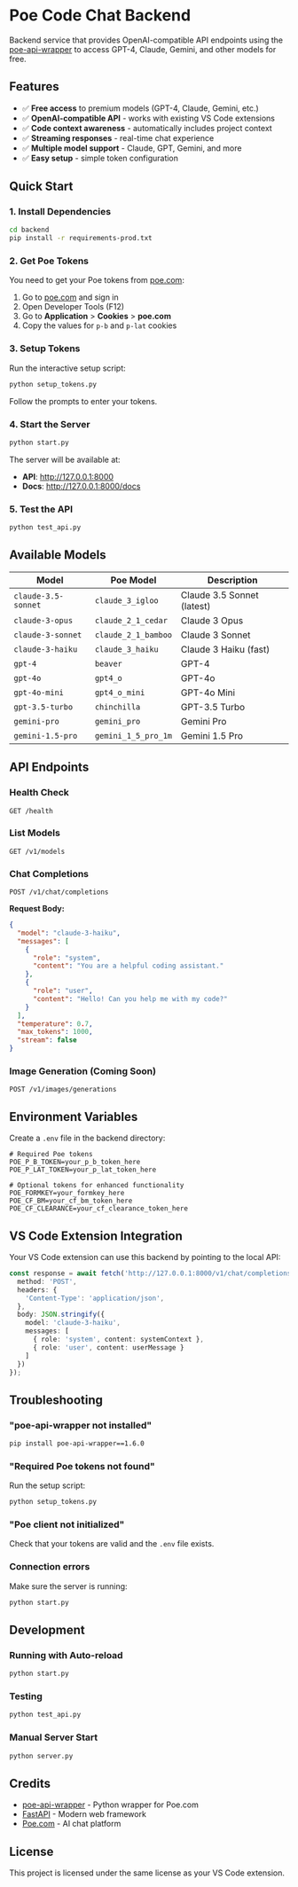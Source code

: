 # Poe Code Chat Backend

Backend service that provides OpenAI-compatible API endpoints using the [poe-api-wrapper](https://github.com/snowby666/poe-api-wrapper) to access GPT-4, Claude, Gemini, and other models for free.

## Features

- ✅ **Free access** to premium models (GPT-4, Claude, Gemini, etc.)
- ✅ **OpenAI-compatible API** - works with existing VS Code extensions
- ✅ **Code context awareness** - automatically includes project context
- ✅ **Streaming responses** - real-time chat experience
- ✅ **Multiple model support** - Claude, GPT, Gemini, and more
- ✅ **Easy setup** - simple token configuration

## Quick Start

### 1. Install Dependencies

```bash
cd backend
pip install -r requirements-prod.txt
```

### 2. Get Poe Tokens

You need to get your Poe tokens from [poe.com](https://poe.com/):

1. Go to [poe.com](https://poe.com/) and sign in
2. Open Developer Tools (F12)
3. Go to **Application** > **Cookies** > **poe.com**
4. Copy the values for `p-b` and `p-lat` cookies

### 3. Setup Tokens

Run the interactive setup script:

```bash
python setup_tokens.py
```

Follow the prompts to enter your tokens.

### 4. Start the Server

```bash
python start.py
```

The server will be available at:
- **API**: http://127.0.0.1:8000
- **Docs**: http://127.0.0.1:8000/docs

### 5. Test the API

```bash
python test_api.py
```

## Available Models

| Model | Poe Model | Description |
|-------|-----------|-------------|
| `claude-3.5-sonnet` | `claude_3_igloo` | Claude 3.5 Sonnet (latest) |
| `claude-3-opus` | `claude_2_1_cedar` | Claude 3 Opus |
| `claude-3-sonnet` | `claude_2_1_bamboo` | Claude 3 Sonnet |
| `claude-3-haiku` | `claude_3_haiku` | Claude 3 Haiku (fast) |
| `gpt-4` | `beaver` | GPT-4 |
| `gpt-4o` | `gpt4_o` | GPT-4o |
| `gpt-4o-mini` | `gpt4_o_mini` | GPT-4o Mini |
| `gpt-3.5-turbo` | `chinchilla` | GPT-3.5 Turbo |
| `gemini-pro` | `gemini_pro` | Gemini Pro |
| `gemini-1.5-pro` | `gemini_1_5_pro_1m` | Gemini 1.5 Pro |

## API Endpoints

### Health Check
```http
GET /health
```

### List Models
```http
GET /v1/models
```

### Chat Completions
```http
POST /v1/chat/completions
```

**Request Body:**
```json
{
  "model": "claude-3-haiku",
  "messages": [
    {
      "role": "system",
      "content": "You are a helpful coding assistant."
    },
    {
      "role": "user",
      "content": "Hello! Can you help me with my code?"
    }
  ],
  "temperature": 0.7,
  "max_tokens": 1000,
  "stream": false
}
```

### Image Generation (Coming Soon)
```http
POST /v1/images/generations
```

## Environment Variables

Create a `.env` file in the backend directory:

```env
# Required Poe tokens
POE_P_B_TOKEN=your_p_b_token_here
POE_P_LAT_TOKEN=your_p_lat_token_here

# Optional tokens for enhanced functionality
POE_FORMKEY=your_formkey_here
POE_CF_BM=your_cf_bm_token_here
POE_CF_CLEARANCE=your_cf_clearance_token_here
```

## VS Code Extension Integration

Your VS Code extension can use this backend by pointing to the local API:

```typescript
const response = await fetch('http://127.0.0.1:8000/v1/chat/completions', {
  method: 'POST',
  headers: {
    'Content-Type': 'application/json',
  },
  body: JSON.stringify({
    model: 'claude-3-haiku',
    messages: [
      { role: 'system', content: systemContext },
      { role: 'user', content: userMessage }
    ]
  })
});
```

## Troubleshooting

### "poe-api-wrapper not installed"
```bash
pip install poe-api-wrapper==1.6.0
```

### "Required Poe tokens not found"
Run the setup script:
```bash
python setup_tokens.py
```

### "Poe client not initialized"
Check that your tokens are valid and the `.env` file exists.

### Connection errors
Make sure the server is running:
```bash
python start.py
```

## Development

### Running with Auto-reload
```bash
python start.py
```

### Testing
```bash
python test_api.py
```

### Manual Server Start
```bash
python server.py
```

## Credits

- [poe-api-wrapper](https://github.com/snowby666/poe-api-wrapper) - Python wrapper for Poe.com
- [FastAPI](https://fastapi.tiangolo.com/) - Modern web framework
- [Poe.com](https://poe.com/) - AI chat platform

## License

This project is licensed under the same license as your VS Code extension.